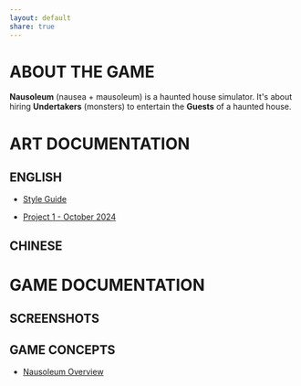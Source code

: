 ```yaml
---
layout: default
share: true
---
```

  
# ABOUT THE GAME  
  
**Nausoleum** (nausea + mausoleum) is a haunted house simulator. It's about hiring **Undertakers** (monsters) to entertain the **Guests** of a haunted house.  
  
# ART DOCUMENTATION  
  
## ENGLISH  
  
* [Style Guide](style_guide)  
  
* [Project 1 - October 2024](project_1_en.md)  
  
## CHINESE  
  
# GAME DOCUMENTATION  
  
## SCREENSHOTS  
  
## GAME CONCEPTS  
  
* [Nausoleum Overview](Nausoleum%20Overview.md)  
